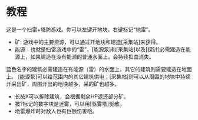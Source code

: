 # 教程

这是一个扫雷+塔防游戏。你可以左键开地块，右键标记“地雷”。

- 矿: 游戏中的主要资源，可以通过开地块和建造[采集站]来获得。
- 能源：也就是扫雷游戏中的“雷”，[能源泵]和[采集站]以及[探针]必需建造在能源上，如果建造在没有能源的普通水面上，会持续扣血消失。

蓝色名字的建筑必需建造在有能源（雷）的水面上，其它的建筑则需要建造在地面上。
[能源泵]可以给范围内的其它建筑供电；[采集站]则可以从周围的地块中持续开采出矿，周围开出的地块越多，采的矿也越多。

- 长按X可以拆除建筑，会根据剩余HP返还部分矿。
- 被?标记的数字块是迷雾，可以用[驱雾塔]驱散。
- 地雷爆炸时对敌人也有巨额伤害哦。
